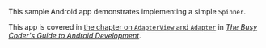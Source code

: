 This sample Android app demonstrates
implementing a simple `Spinner`.

This app is covered in 
[the chapter on `AdapterView` and `Adapter`](https://commonsware.com/Android/previews/adapterviews-and-adapters)
in [*The Busy Coder's Guide to Android Development*](https://commonsware.com/Android/).

